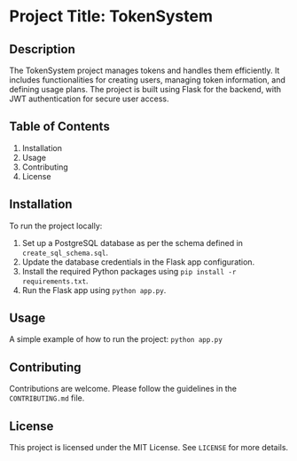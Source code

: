 # Project Title: TokenSystem

## Description
The TokenSystem project manages tokens and handles them efficiently. It includes functionalities for creating users, managing token information, and defining usage plans. The project is built using Flask for the backend, with JWT authentication for secure user access.

## Table of Contents
1. Installation
2. Usage
3. Contributing
4. License

## Installation
To run the project locally:
1. Set up a PostgreSQL database as per the schema defined in `create_sql_schema.sql`.
2. Update the database credentials in the Flask app configuration.
3. Install the required Python packages using `pip install -r requirements.txt`.
4. Run the Flask app using `python app.py`.

## Usage
A simple example of how to run the project:
`python app.py`

## Contributing
Contributions are welcome. Please follow the guidelines in the `CONTRIBUTING.md` file.

## License
This project is licensed under the MIT License. See `LICENSE` for more details.